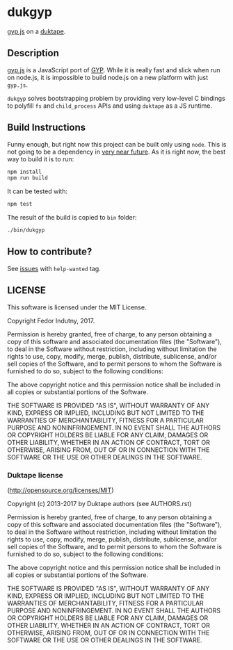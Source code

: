 # dukgyp

[gyp.js][1] on a [duktape][2].

## Description

[gyp.js][1] is a JavaScript port of [GYP][3]. While it is really fast and slick
when run on node.js, it is impossible to build node.js on a new platform with
just `gyp.js`.

`dukgyp` solves bootstrapping problem by providing very low-level C bindings to
polyfill `fs` and `child_process` APIs and using `duktape` as a JS runtime.

## Build Instructions

Funny enough, but right now this project can be built only using `node`. This is
not going to be a dependency in [very near future][4]. As it is right now, the
best way to build it is to run:

```sh
npm install
npm run build
```

It can be tested with:
```sh
npm test
```

The result of the build is copied to `bin` folder:
```sh
./bin/dukgyp
```

## How to contribute?

See [issues][0] with `help-wanted` tag.

## LICENSE

This software is licensed under the MIT License.

Copyright Fedor Indutny, 2017.

Permission is hereby granted, free of charge, to any person obtaining a
copy of this software and associated documentation files (the
"Software"), to deal in the Software without restriction, including
without limitation the rights to use, copy, modify, merge, publish,
distribute, sublicense, and/or sell copies of the Software, and to permit
persons to whom the Software is furnished to do so, subject to the
following conditions:

The above copyright notice and this permission notice shall be included
in all copies or substantial portions of the Software.

THE SOFTWARE IS PROVIDED "AS IS", WITHOUT WARRANTY OF ANY KIND, EXPRESS
OR IMPLIED, INCLUDING BUT NOT LIMITED TO THE WARRANTIES OF
MERCHANTABILITY, FITNESS FOR A PARTICULAR PURPOSE AND NONINFRINGEMENT. IN
NO EVENT SHALL THE AUTHORS OR COPYRIGHT HOLDERS BE LIABLE FOR ANY CLAIM,
DAMAGES OR OTHER LIABILITY, WHETHER IN AN ACTION OF CONTRACT, TORT OR
OTHERWISE, ARISING FROM, OUT OF OR IN CONNECTION WITH THE SOFTWARE OR THE
USE OR OTHER DEALINGS IN THE SOFTWARE.


### Duktape license

(http://opensource.org/licenses/MIT)

Copyright (c) 2013-2017 by Duktape authors (see AUTHORS.rst)

Permission is hereby granted, free of charge, to any person obtaining a copy
of this software and associated documentation files (the "Software"), to deal
in the Software without restriction, including without limitation the rights
to use, copy, modify, merge, publish, distribute, sublicense, and/or sell
copies of the Software, and to permit persons to whom the Software is
furnished to do so, subject to the following conditions:

The above copyright notice and this permission notice shall be included in
all copies or substantial portions of the Software.

THE SOFTWARE IS PROVIDED "AS IS", WITHOUT WARRANTY OF ANY KIND, EXPRESS OR
IMPLIED, INCLUDING BUT NOT LIMITED TO THE WARRANTIES OF MERCHANTABILITY,
FITNESS FOR A PARTICULAR PURPOSE AND NONINFRINGEMENT. IN NO EVENT SHALL THE
AUTHORS OR COPYRIGHT HOLDERS BE LIABLE FOR ANY CLAIM, DAMAGES OR OTHER
LIABILITY, WHETHER IN AN ACTION OF CONTRACT, TORT OR OTHERWISE, ARISING FROM,
OUT OF OR IN CONNECTION WITH THE SOFTWARE OR THE USE OR OTHER DEALINGS IN
THE SOFTWARE.

[0]: https://github.com/indutny/dukgyp/issues?q=is%3Aissue+is%3Aopen+label%3A%22help+wanted%22
[1]: http://github.com/indutny/gyp.js
[2]: http://duktape.org/
[3]: https://gyp.gsrc.io/
[4]: https://github.com/indutny/dukgyp/issues/5
